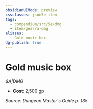 ```yaml
---
obsidianUIMode: preview
cssclasses: json5e-item
tags:
  - compendium/src/5e/dmg
  - item/gear/a-dmg
aliases:
  - Gold music box
dg-publish: true
---
```

# Gold music box
*$A|DMG*  

- **Cost**: 2,500 gp

*Source: Dungeon Master's Guide p. 135*